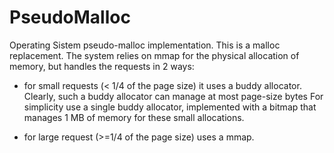 # PseudoMalloc
Operating Sistem pseudo-malloc implementation.
This is a malloc replacement.
   The system relies on mmap for the physical allocation of memory, but handles the requests in
   2 ways:
   - for small requests (< 1/4 of the page size) it uses a buddy allocator.
     Clearly, such a buddy allocator can manage at most page-size bytes
     For simplicity use a single buddy allocator, implemented with a bitmap
     that manages 1 MB of memory for these small allocations.

   - for large request (>=1/4 of the page size) uses a mmap.

